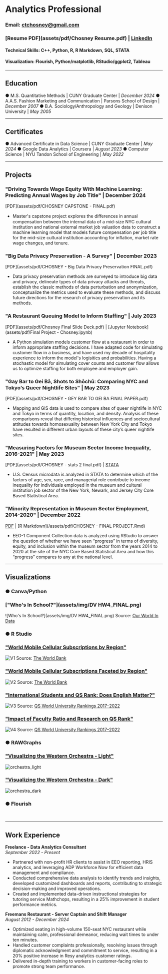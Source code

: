 # Analytics Professional
### Email: ctchosney@gmail.com
### [Resume PDF](assets/pdf/Chosney Resume.pdf) | [LinkedIn](http://www.linkedin.com/in/ctchosney)
#### Technical Skills: C++, Python, R, R Markdown, SQL, STATA
#### Visualization: Flourish, Python/matplotlib, RStudio/ggplot2, Tableau

---

## Education		

&#9679; M.S. Quantitative Methods	| CUNY Graduate Center | _December 2024_
&#9679; A.A.S. Fashion Marketing and Communication | Parsons School of Design | _December 2007_
&#9679; B.A. Sociology/Anthropology and Geology | Denison University | _May 2005_

---

## Certificates

&#9679; Advanced Certificate in Data Science | CUNY Graduate Center | _May 2024_
&#9679; Google Data Analytics | Coursera | _August 2023_
&#9679; Computer Science | NYU Tandon School of Engineering | _May 2022_

---

## Projects


### "Driving Towards Wage Equity With Machine Learning: Predicting Annual Wages by Job Title" | December 2024
[PDF](assets/pdf/CHOSNEY CAPSTONE - FINAL.pdf)

- Master's capstone project explores the diﬀerences in annual compensation between the internal data of a mid-size NYC cultural institution and national external market job valuation data to construct a machine learning model that models future compensation per job title for the mid-size cultural institution accounting for inflation, market rate wage changes, and tenure.


### "Big Data Privacy Preservation - A Survey" | December 2023
[PDF](assets/pdf/CHOSNEY - Big Data Privacy Preservation FINAL.pdf)

- Data privacy preservation methods are surveyed to introduce big data and privacy, delineate types of data privacy attacks and threats, establish the classic methods of data perturbation and anonymization, conceptualize the metrics used to evaluate these methods, and discuss future directions for the research of privacy preservation and its methods.

### "A Restaurant Queuing Model to Inform Staffing" | July 2023
[PDF](assets/pdf/Chosney Final Slide Deck.pdf) | [Jupyter Notebook](assets/pdf/Final Project - Chosney.ipynb)

- A Python simulation models customer flow at a restaurant in order to inform appropriate staffing decisions. I have adapted code for simulating customer flow in a business, and have used my decade of hospitality experience to inform the model's logisitics and probabilities. Having a stochastic model for simulating cover counts and customer flow allows us to optimize staffing for both employee and employer gain.

### "Gay Bar to Gei Bā, Shots to Shōchū: Comparing NYC and Tokyo’s Queer Nightlife Sites" | May 2023
[PDF](assets/pdf/CHOSNEY - GEY BAR TO GEI BA FINAL PAPER.pdf)

- Mapping and GIS data is used to compare sites of queer nightlife in NYC and Tokyo in terms of quantity, location, and density. Analysis of these comparisons reveal that differing historical influences and sociocultural attitudes towards homosexuality between New York City and Tokyo have resulted in different urban layouts of these city’s queer nightlife sites.


### "Measuring Factors for Museum Sector Income Inequality, 2016-2021" | May 2023
[PDF](assets/pdf/CHOSNEY - stats 2 final.pdf) | [STATA](assets/pdf/final_do_file.do)

- U.S. Census microdata is analyzed in STATA to determine which of the factors of age, sex, race, and managerial role contribute to income inequality for individuals employed in the museum and cultural institution job sector of the New York, Newark, and Jersey City Core Based Statistical Area.

### "Minority Representation in Museum Sector Employment, 2014-2020" | December 2022
[PDF](/assets/pdf/CHOSNEY---FINAL-PROJECT.pdf) | [R Markdown](/assets/pdf/CHOSNEY - FINAL PROJECT.Rmd)

- EEO-1 Component Collection data is analyzed using RStudio to answer the question of whether we have seen “progress” in terms of diversity, equity, and inclusion within the museum sector from the years 2014 to 2020 at the site of the NYC Core Based Statistical Area and how this “progress” compares to any at the national level.
  

---

## Visualizations

### &#9679; Canva/Python
### ["Who's In School?"](assets/img/DV HW4_FINAL.png) 
![Who's In School?](assets/img/DV HW4_FINAL.png)
Source: [Our World In Data](https://ourworldindata.org/grapher/primary-enrollment-selected-countries)

### &#9679; R Studio
### ["World Mobile Cellular Subscriptions by Region"](assets/img/cell_plot.png) 
![V1](assets/img/cell_plot.png)
Source: [The World Bank](https://data.worldbank.org/indicator/IT.CEL.SETS.P2)

### ["World Mobile Cellular Subscriptions Faceted by Region"](assets/img/cell_plot_facet.png) 
![V2](assets/img/cell_plot_facet.png)
Source: [The World Bank](https://data.worldbank.org/indicator/IT.CEL.SETS.P2)

### ["International Students and QS Rank:  Does English Matter?"](assets/img/chosney_dviz_2_1_FINAL.png) 
![V3](assets/img/chosney_dviz_2_1_FINAL.png)
Source: [QS World University Rankings 2017–2022](https://www.kaggle.com/padhmam/qs-world-university-rankings-2017-2022)

### ["Impact of Faculty Ratio and Research on QS Rank"](assets/img/chosney_dviz_2_2_FINAL.png) 
![V4](assets/img/chosney_dviz_2_2_FINAL.png)
Source: [QS World University Rankings 2017–2022](https://www.kaggle.com/padhmam/qs-world-university-rankings-2017-2022)

### &#9679; RAWGraphs
### ["Visualizing the Western Orchestra - Light"](assets/img/dviz_hw3_revise.png) 
![orchestra_light](assets/img/dviz_hw3_revise.png)

### ["Visualizing the Western Orchestra - Dark"](assets/img/Chosney_DVHW_3_dark.png) 
![orchestra_dark](assets/img/Chosney_DVHW_3_dark.png)

### &#9679; Flourish
<div class="flourish-embed flourish-chart" data-src="visualisation/16766372"><script src="https://public.flourish.studio/resources/embed.js"></script></div>

<div class="flourish-embed flourish-chart" data-src="visualisation/16766709"><script src="https://public.flourish.studio/resources/embed.js"></script></div><br>

---

## Work Experience

**Freelance - Data Analytics Consultant **\
_September 2022 - Present_
- Partnered with non-profit HR clients to assist in EEO reporting, HRIS analytics, and leveraging ADP Workforce Now for efficient data management and compliance.
- Conducted comprehensive data analysis to identify trends and insights, developed customized dashboards and reports, contributing to strategic decision-making and improved operations.
- Created and implemented data-driven instructional strategies for tutoring service Mathchops, resulting in a 25% improvement in student performance metrics.

**Freemans Restaurant - Server Captain and Shift Manager**\
_August 2012 - December 2024_
- Optimized seating in high-volume 150-seat NYC restaurant while maintaining calm, professional demeanor, reducing wait times to under ten minutes.
- Handled customer complaints professionally, resolving issues through diplomatic acknowledgment and commitment to service, resulting in a 20% positive increase in Resy analytics customer ratings.
- Delivered in-depth training to workers in customer-facing roles to promote strong team performance.
